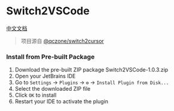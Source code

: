 # Switch2VSCode

[中文文档](README_zh.md)

> 项目源自 [@qczone/switch2cursor](https://github.com/qczone/switch2cursor)

### Install from Pre-built Package
1. Download the pre-built ZIP package Switch2VSCode-1.0.3.zip
2. Open your JetBrains IDE
3. Go to `Settings` → `Plugins` → `⚙️` → `Install Plugin from Disk...`
4. Select the downloaded ZIP file
5. Click `OK` to install
6. Restart your IDE to activate the plugin
